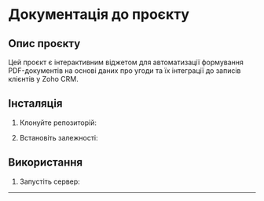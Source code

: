 # Документація до проєкту

## Опис проєкту
Цей проєкт є інтерактивним віджетом для автоматизації формування PDF-документів на основі даних про угоди та їх інтеграції до записів клієнтів у Zoho CRM.

## Інсталяція
1. Клонуйте репозиторій:

2. Встановіть залежності:

## Використання
1. Запустіть сервер:

--------
